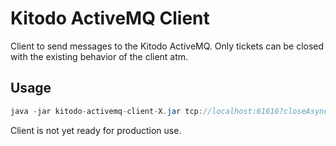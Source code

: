 # Kitodo ActiveMQ Client

Client to send messages to the Kitodo ActiveMQ. Only tickets can be closed with the existing behavior of the client atm.

## Usage

```java
java -jar kitodo-activemq-client-X.jar tcp://localhost:61616?closeAsync=false "KitodoProduction.FinalizeStep.Queue" TaskID Message
```

Client is not yet ready for production use.
